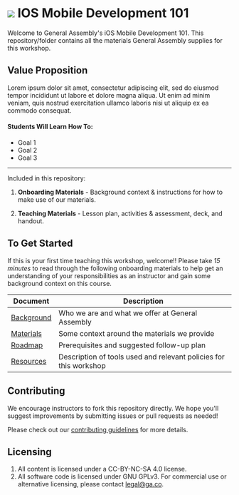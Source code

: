 # ![](https://ga-dash.s3.amazonaws.com/production/assets/logo-9f88ae6c9c3871690e33280fcf557f33.png) IOS Mobile Development 101

Welcome to General Assembly's iOS Mobile Development 101. This repository/folder contains all the materials General Assembly supplies for this workshop.

## Value Proposition

<!--  Taken from Confluence -->

Lorem ipsum dolor sit amet, consectetur adipiscing elit, sed do eiusmod tempor incididunt ut labore et dolore magna aliqua. Ut enim ad minim veniam, quis nostrud exercitation ullamco laboris nisi ut aliquip ex ea commodo consequat.

#### Students Will Learn How To:

<!-- a bulleted list of learning goals from Confluence -->

- Goal 1
- Goal 2
- Goal 3

---

Included in this repository:

1. **Onboarding Materials** - Background context & instructions for how to make use of our materials.

2. **Teaching Materials** - Lesson plan, activities & assessment, deck, and handout.

<!-- 3. [**Contributing Guidelines**](contributing-guidelines.md) - information about how to submit materials you create, adapt, or fix back to the global General Assembly team -->


## To Get Started

If this is your first time teaching this workshop, welcome!! Please take *15 minutes* to read through the following onboarding materials to help get an understanding of your responsibilities as an instructor and gain some background context on this course.

Document                            | Description
----------------------------------- | ------------------------------------------
[Background](./curriculum/01-onboarding/01-background.md) | Who we are and what we offer at General Assembly
[Materials](./curriculum//01-onboarding/02-materials.md) | Some context around the materials we provide
[Roadmap](./curriculum//01-onboarding/03-roadmap.md) | Prerequisites and suggested follow-up plan
[Resources](./curriculum//01-onboarding/04-tools-policies.md) | Description of tools used and relevant policies for this workshop


## Contributing

We encourage instructors to fork this repository directly. We hope you'll suggest improvements by submitting issues or pull requests as needed!

Please check out our [contributing guidelines](contributing.md) for more details.


## Licensing

<!--  remember to replace the placeholder content in curly braces in the GNU license -->

1. All content is licensed under a CC-BY-NC-SA 4.0 license.
2. All software code is licensed under GNU GPLv3. For commercial use or alternative licensing, please contact legal@ga.co.

